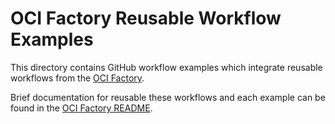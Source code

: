 # OCI Factory Reusable Workflow Examples

This directory contains GitHub workflow examples which integrate reusable workflows
from the [OCI Factory](https://github.com/canonical/oci-factory).

Brief documentation for reusable these workflows and each example can be found in the
[OCI Factory README](https://github.com/canonical/oci-factory/blob/main/README.md).